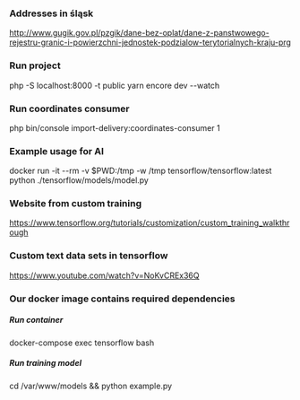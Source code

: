 ### Addresses in śląsk
http://www.gugik.gov.pl/pzgik/dane-bez-oplat/dane-z-panstwowego-rejestru-granic-i-powierzchni-jednostek-podzialow-terytorialnych-kraju-prg

### Run project
php -S localhost:8000 -t public
yarn encore dev --watch

### Run coordinates consumer
php bin/console import-delivery:coordinates-consumer 1

### Example usage for AI
docker run -it --rm -v $PWD:/tmp -w /tmp tensorflow/tensorflow:latest python ./tensorflow/models/model.py

### Website from custom training
https://www.tensorflow.org/tutorials/customization/custom_training_walkthrough

### Custom text data sets in tensorflow
https://www.youtube.com/watch?v=NoKvCREx36Q

### Our docker image contains required dependencies
##### Run container
docker-compose exec tensorflow bash
##### Run training model
cd /var/www/models && python example.py
